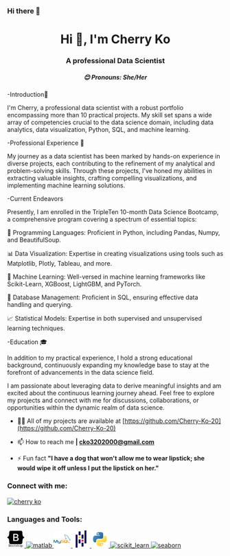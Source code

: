 ### Hi there 👋
<h1 align="center">Hi 👋, I'm Cherry Ko</h1>
<h3 align="center">A professional Data Scientist</h3>
<h5 align="center"> 😊 Pronouns: She/Her</h5> 


-Introduction🚀

I'm Cherry, a professional data scientist with a robust portfolio encompassing more than 10 practical projects. My skill set spans a wide array of competencies crucial to the data science domain, including data analytics, data visualization, Python, SQL, and machine learning.

-Professional Experience 💼

My journey as a data scientist has been marked by hands-on experience in diverse projects, each contributing to the refinement of my analytical and problem-solving skills. Through these projects, I've honed my abilities in extracting valuable insights, crafting compelling visualizations, and implementing machine learning solutions.

-Current Endeavors

Presently, I am enrolled in the TripleTen 10-month Data Science Bootcamp, a comprehensive program covering a spectrum of essential topics:

🐍 Programming Languages: Proficient in Python, including Pandas, Numpy, and BeautifulSoup.

📊 Data Visualization: Expertise in creating visualizations using tools such as Matplotlib, Plotly, Tableau, and more.

🤖 Machine Learning: Well-versed in machine learning frameworks like Scikit-Learn, XGBoost, LightGBM, and PyTorch.

💽 Database Management: Proficient in SQL, ensuring effective data handling and querying.

📈 Statistical Models: Expertise in both supervised and unsupervised learning techniques.


-Education 🎓

In addition to my practical experience, I hold a strong educational background, continuously expanding my knowledge base to stay at the forefront of advancements in the data science field.

I am passionate about leveraging data to derive meaningful insights and am excited about the continuous learning journey ahead. Feel free to explore my projects and connect with me for discussions, collaborations, or opportunities within the dynamic realm of data science.

- 👨‍💻 All of my projects are available at [https://github.com/Cherry-Ko-20](https://github.com/Cherry-Ko-20)

- 📫 How to reach me **| cko3202000@gmail.com**

- ⚡ Fun fact **"I have a dog that won't allow me to wear lipstick; she would wipe it off unless I put the lipstick on her."**

<h3 align="left">Connect with me:</h3>
<p align="left">
<a href="https://www.linkedin.com/in/cherry-ko2000/" target="blank"><img align="center" src="https://raw.githubusercontent.com/rahuldkjain/github-profile-readme-generator/master/src/images/icons/Social/linked-in-alt.svg" alt="cherry ko" height="30" width="40" /></a>
</p>

<h3 align="left">Languages and Tools:</h3>
<p align="left"> <a href="https://getbootstrap.com" target="_blank" rel="noreferrer"> <img src="https://raw.githubusercontent.com/devicons/devicon/master/icons/bootstrap/bootstrap-plain-wordmark.svg" alt="bootstrap" width="40" height="40"/> </a> <a href="https://www.mathworks.com/" target="_blank" rel="noreferrer"> <img src="https://upload.wikimedia.org/wikipedia/commons/2/21/Matlab_Logo.png" alt="matlab" width="40" height="40"/> </a> <a href="https://www.mysql.com/" target="_blank" rel="noreferrer"> <img src="https://raw.githubusercontent.com/devicons/devicon/master/icons/mysql/mysql-original-wordmark.svg" alt="mysql" width="40" height="40"/> </a> <a href="https://pandas.pydata.org/" target="_blank" rel="noreferrer"> <img src="https://raw.githubusercontent.com/devicons/devicon/2ae2a900d2f041da66e950e4d48052658d850630/icons/pandas/pandas-original.svg" alt="pandas" width="40" height="40"/> </a> <a href="https://www.python.org" target="_blank" rel="noreferrer"> <img src="https://raw.githubusercontent.com/devicons/devicon/master/icons/python/python-original.svg" alt="python" width="40" height="40"/> </a> <a href="https://scikit-learn.org/" target="_blank" rel="noreferrer"> <img src="https://upload.wikimedia.org/wikipedia/commons/0/05/Scikit_learn_logo_small.svg" alt="scikit_learn" width="40" height="40"/> </a> <a href="https://seaborn.pydata.org/" target="_blank" rel="noreferrer"> <img src="https://seaborn.pydata.org/_images/logo-mark-lightbg.svg" alt="seaborn" width="40" height="40"/> </a> </p>






